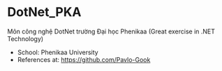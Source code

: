 # DotNet_PKA
Môn công nghệ DotNet trường Đại học Phenikaa (Great exercise in .NET Technology)
- School: Phenikaa University
- References at: https://github.com/Pavlo-Gook 
